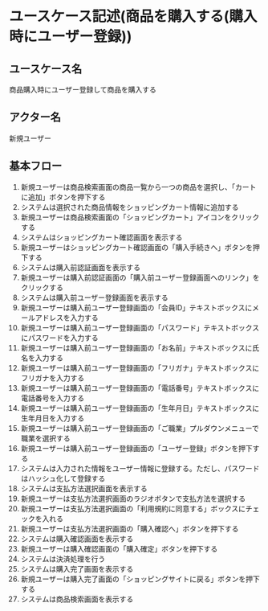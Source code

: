 # ユースケース記述(商品を購入する(購入時にユーザー登録))

## ユースケース名

商品購入時にユーザー登録して商品を購入する

## アクター名

新規ユーザー

## 基本フロー

1. 新規ユーザーは商品検索画面の商品一覧から一つの商品を選択し、「カートに追加」ボタンを押下する
1. システムは選択された商品情報をショッピングカート情報に追加する
1. 新規ユーザーは商品検索画面の「ショッピングカート」アイコンをクリックする
1. システムはショッピングカート確認画面を表示する
1. 新規ユーザーはショッピングカート確認画面の「購入手続きへ」ボタンを押下する
1. システムは購入前認証画面を表示する
1. 新規ユーザーは購入前認証画面の「購入前ユーザー登録画面へのリンク」をクリックする
1. システムは購入前ユーザー登録画面を表示する
1. 新規ユーザーは購入前ユーザー登録画面の「会員ID」テキストボックスにメールアドレスを入力する
1. 新規ユーザーは購入前ユーザー登録画面の「パスワード」テキストボックスにパスワードを入力する
1. 新規ユーザーは購入前ユーザー登録画面の「お名前」テキストボックスに氏名を入力する
1. 新規ユーザーは購入前ユーザー登録画面の「フリガナ」テキストボックスにフリガナを入力する
1. 新規ユーザーは購入前ユーザー登録画面の「電話番号」テキストボックスに電話番号を入力する
1. 新規ユーザーは購入前ユーザー登録画面の「生年月日」テキストボックスに生年月日を入力する
1. 新規ユーザーは購入前ユーザー登録画面の「ご職業」プルダウンメニューで職業を選択する
1. 新規ユーザーは購入前ユーザー登録画面の「ユーザー登録」ボタンを押下する
1. システムは入力された情報をユーザー情報に登録する。ただし、パスワードはハッシュ化して登録する
1. システムは支払方法選択画面を表示する
1. 新規ユーザーは支払方法選択画面のラジオボタンで支払方法を選択する
1. 新規ユーザーは支払方法選択画面の「利用規約に同意する」ボックスにチェックを入れる
1. 新規ユーザーは支払方法選択画面の「購入確認へ」ボタンを押下する
1. システムは購入確認画面を表示する
1. 新規ユーザーは購入確認画面の「購入確定」ボタンを押下する
1. システムは決済処理を行う
1. システムは購入完了画面を表示する
1. 新規ユーザーは購入完了画面の「ショッピングサイトに戻る」ボタンを押下する
1. システムは商品検索画面を表示する
